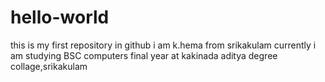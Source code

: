 # hello-world
this is my first repository in github
i am k.hema from srikakulam currently i am studying BSC computers final year at kakinada aditya degree collage,srikakulam
